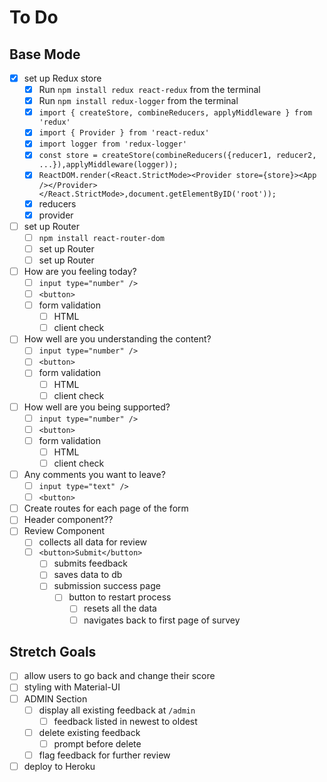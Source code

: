 # To Do

## Base Mode

- [x] set up Redux store
  - [x] Run `npm install redux react-redux` from the terminal
  - [x] Run `npm install redux-logger` from the terminal
  - [x] `import { createStore, combineReducers, applyMiddleware } from 'redux'`
  - [x] `import { Provider } from 'react-redux'`
  - [x] `import logger from 'redux-logger'`
  - [x] `const store = createStore(combineReducers({reducer1, reducer2, ...}),applyMiddleware(logger));`
  - [x] `ReactDOM.render(<React.StrictMode><Provider store={store}><App /></Provider></React.StrictMode>,document.getElementByID('root'));`
  - [x] reducers
  - [x] provider
- [ ] set up Router
  - [ ] `npm install react-router-dom`
  - [ ] set up Router
  - [ ] set up Router
- [ ] How are you feeling today?
  - [ ] `input type="number" />`
  - [ ] `<button>`
  - [ ] form validation
    - [ ] HTML
    - [ ] client check
- [ ] How well are you understanding the content?
  - [ ] `input type="number" />`
  - [ ] `<button>`
  - [ ] form validation
    - [ ] HTML
    - [ ] client check
- [ ] How well are you being supported?
  - [ ] `input type="number" />`
  - [ ] `<button>`
  - [ ] form validation
    - [ ] HTML
    - [ ] client check
- [ ] Any comments you want to leave?
  - [ ] `input type="text" />`
  - [ ] `<button>`
- [ ] Create routes for each page of the form
- [ ] Header component??
- [ ] Review Component
  - [ ] collects all data for review
  - [ ] `<button>Submit</button>`
    - [ ] submits feedback
    - [ ] saves data to db
    - [ ] submission success page
      - [ ] button to restart process
        - [ ] resets all the data
        - [ ] navigates back to first page of survey

## Stretch Goals

- [ ] allow users to go back and change their score
- [ ] styling with Material-UI
- [ ] ADMIN Section
  - [ ] display all existing feedback at `/admin`
    - [ ] feedback listed in newest to oldest
  - [ ] delete existing feedback
    - [ ] prompt before delete
  - [ ] flag feedback for further review
- [ ] deploy to Heroku
